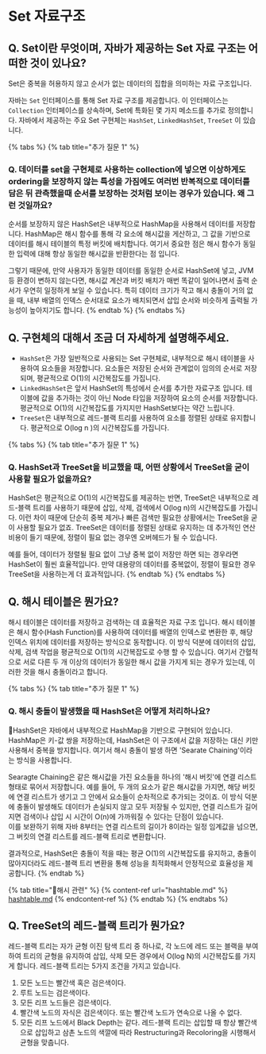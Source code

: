 # Set 자료구조

## **Q. Set이란 무엇이며, 자바가 제공하는 Set 자료 구조는 어떠한 것이 있나요?**

Set은 중복을 허용하지 않고 순서가 없는 데이터의 집합을 의미하는 자료 구조입니다.

자바는 `Set` 인터페이스를 통해 Set 자료 구조를 제공합니다. 이 인터페이스는 `Collection` 인터페이스를 상속하며, Set에 특화된 몇 가지 메소드를 추가로 정의합니다. 자바에서 제공하는 주요 Set 구현체는 `HashSet`, `LinkedHashSet`, `TreeSet` 이 있습니다.

{% tabs %}
{% tab title="추가 질문 1" %}
### **Q. 데이터를 set을 구현체로 사용하는 collection에 넣으면 이상하게도 ordering을 보장하지 않는 특성을 가짐에도 여러번 반복적으로 데이터를 담은 뒤 관측했을때 순서를 보장하는 것처럼 보이는 경우가 있습니다. 왜 그런 것일까요?**

순서를 보장하지 않은 HashSet은 내부적으로 HashMap을 사용해서 데이터를 저장합니다. HashMap은 해시 함수를 통해 각 요소에 해시값을 게산하고, 그 값을 기반으로 데이터를 해시 테이블의 특정 버킷에 배치합니다. 여기서 중요한 점은 해시 함수가 동일한 입력에 대해 항상 동일한 해시값을 반환한다는 점 입니다.

그렇기 때문에, 만약 사용자가 동일한 데이터를 동일한 순서로 HashSet에 넣고, JVM등 환경이 변하지 않는다면, 해시값 계산과 버킷 배치가 매번 똑같이 일어나면서 출력 순서가 우연히 일정하게 보일 수 있습니다. 특히 데이터 크기가 작고 해시 충돌이 거의 없을 때, 내부 배열의 인덱스 순서대로 요소가 배치되면서 삽입 순서와 비슷하게 출력될 가능성이 높아지기도 합니다.
{% endtab %}
{% endtabs %}





## **Q. 구현체의 대해서 조금 더 자세하게 설명해주세요.**

* `HashSet`은 가장 일반적으로 사용되는 Set 구현체로, 내부적으로 해시 테이블을 사용하여 요소들을 저장합니다. 요소들은 저장된 순서와 관계없이 임의의 순서로 저장되며, 평균적으로 O(1)의 시간복잡도를 가집니다.
* `LinkedHashSet`은 앞서 HashSet의 특성에서 순서를 추가한 자료구조 입니다. 테이블에 값을 추가하는 것이 아닌 Node 타입을 저장하여 요소의 순서를 저장합니다. 평균적으로 O(1)의 시간복잡도를 가지지만 HashSet보다는 약간 느립니다.
* `TreeSet`은 내부적으로 레드-블랙 트리를 사용하여 요소를 정렬된 상태로 유지합니다. 평균적으로 O(log n )의 시간복잡도를 가집니다.

{% tabs %}
{% tab title="추가 질문 1" %}
### **Q. HashSet과 TreeSet을 비교했을 때, 어떤 상황에서 TreeSet을 굳이 사용할 필요가 없을까요?**

HashSet은 평균적으로 O(1)의 시간복잡도를 제공하는 반면, TreeSet은 내부적으로 레드-블랙 트리를 사용하기 때문에 삽입, 삭제, 검색에서 O(log n)의 시간복잡도를 가집니다. 이런 차이 때문에 단순히 중복 제거나 빠른 검색만 필요한 상황에서는 TreeSet을 굳이 사용할 필요가 없죠. TreeSet은 데이터를 정렬된 상태로 유지하는 데 추가적인 연산 비용이 들기 때문에, 정렬이 필요 없는 경우엔 오버헤드가 될 수 있습니다.

예를 들어, 데이터가 정렬될 필요 없이 그냥 중복 없이 저장만 하면 되는 경우라면 HashSet이 훨씬 효율적입니다. 만약 대용량의 데이터를 중복없이, 정렬이 필요한 경우 TreeSet을 사용하는게 더 효과적입니다.
{% endtab %}
{% endtabs %}



## **Q. 해시 테이블은 뭔가요?**

해시 테이블은 데이터를 저장하고 검색하는 데 효율적은 자료 구조 입니다. 해시 테이블은 해시 함수(Hash Function)를 사용하여 데이터를 배열의 인덱스로 변환한 후, 해당 인덱스 위치에 데이터를 저장하는 방식으로 동작합니다. 이 방식 덕분에 데이터의 삽입, 삭제, 검색 작업을 평균적으로 O(1)의 시간복잡도로 수행 할 수 있습니다. 여기서 간혈적으로 서로 다른 두 개 이상의 데이터가 동일한 해시 값을 가지게 되는 경우가 있는데, 이러한 것을 해시 충돌이라고 합니다.

{% tabs %}
{% tab title="추가 질문 1" %}
### **Q. 해시 충돌이 발생했을 때 HashSet은 어떻게 처리하나요?**

HashSet은 자바에서 내부적으로 HashMap을 기반으로 구현되어 있습니다. HashMap은 키-값 쌍을 저장하는데, HashSet은 이 구조에서 값을 저장하는 대신 키만 사용해서 중복을 방지합니다. 여기서 해시 충돌이 발생 하면 'Searate Chaining'이라는 방식을 사용합니다.

Searagte Chaining은 같은 해시값을 가진 요소들을 하나의 '해시 버킷'에 연결 리스트 형태로 묶어서 저장합니다. 예를 들어, 두 개의 요소가 같은 해시값을 가지면, 해당 버킷에 연결 리스트가 생기고 그 안에서 요소들이 순차적으로 추가되는 것이죠. 이 방식 덕분에 충돌이 발생해도 데이터가 손실되지 않고 모두 저장될 수 있지만, 연결 리스트가 길어지면 검색이나 삽입 시 시간이 O(n)에 가까워질 수 있다는 단점이 있습니다.\
이를 보완하기 위해 자바 8부터는 연결 리스트의 길이가 8이라는 일정 임계값을 넘으면, 그 버킷의 연결 리스트를 레드-블랙 트리로 변환합니다.

결과적으로, HashSet은 충돌이 적을 때는 평균 O(1)의 시간복잡도를 유지하고, 충돌이 많아지더라도 레드-블랙 트리 변환을 통해 성능을 최적화해서 안정적으로 효율성을 제공합니다.
{% endtab %}

{% tab title="해시 관련" %}
{% content-ref url="hashtable.md" %}
[hashtable.md](hashtable.md)
{% endcontent-ref %}
{% endtab %}
{% endtabs %}



## **Q. TreeSet의 레드-블랙 트리가 뭔가요?**

레드-블랙 트리는 자가 균형 이진 탐색 트리 중 하나로, 각 노드에 레드 또는 블랙을 부여하여 트리의 균형을 유지하여 삽입, 삭제 모든 경우에서 O(log N)의 시간복잡도를 가지게 합니다. 레드-블랙 트리는 5가지 조건을 가지고 있습니다.

1. 모든 노드는 빨간색 혹은 검은색이다.
2. 루트 노드는 검은색이다.
3. 모든 리프 노드들은 검은색이다.
4. 빨간색 노드의 자식은 검은색이다. 또는 빨간색 노드가 연속으로 나올 수 없다.
5. 모든 리프 노드에서 Black Depth는 같다. 레드-블랙 트리는 삽입할 때 항상 빨간색으로 삽입하고 삼촌 노드의 색깔에 따라 Restructuring과 Recoloring을 시행해서 균형을 맞춥니다.
